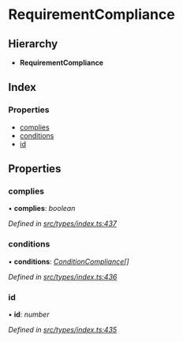 # RequirementCompliance

## Hierarchy

* **RequirementCompliance**

## Index

### Properties

* [complies](requirementcompliance.md#complies)
* [conditions](requirementcompliance.md#conditions)
* [id](requirementcompliance.md#id)

## Properties

### complies

• **complies**: _boolean_

_Defined in_ [_src/types/index.ts:437_](https://github.com/PolymathNetwork/polymesh-sdk/blob/23062de4/src/types/index.ts#L437)

### conditions

• **conditions**: [_ConditionCompliance_](conditioncompliance.md)_\[\]_

_Defined in_ [_src/types/index.ts:436_](https://github.com/PolymathNetwork/polymesh-sdk/blob/23062de4/src/types/index.ts#L436)

### id

• **id**: _number_

_Defined in_ [_src/types/index.ts:435_](https://github.com/PolymathNetwork/polymesh-sdk/blob/23062de4/src/types/index.ts#L435)

